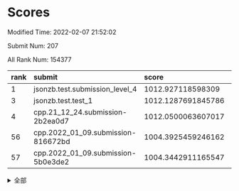 # Scores

Modified Time: 2022-02-07 21:52:02

Submit Num: 207

All Rank Num: 154377

| rank |               submit               |       score        |       sigma        | pk_num |
| :--- | :--------------------------------- | :----------------- | :----------------- | :----- |
| 1    | jsonzb.test.submission_level_4     | 1012.927118598309  | 0.7895332434101251 | 2982   |
| 3    | jsonzb.test.test_1                 | 1012.1287691845786 | 0.794286759975401  | 2983   |
| 4    | cpp.21_12_24.submission-2b2ea0d7   | 1012.0500063607017 | 0.791807713814394  | 2984   |
| 56   | cpp.2022_01_09.submission-816672bd | 1004.3925459246162 | 0.7282321362780259 | 2984   |
| 57   | cpp.2022_01_09.submission-5b0e3de2 | 1004.3442911165547 | 0.7148251863892852 | 2981   |


<details>
<summary>全部</summary>

| rank |                 submit                 |       score        |       sigma        | pk_num |
| :--- | :------------------------------------- | :----------------- | :----------------- | :----- |
| 1    | jsonzb.test.submission_level_4         | 1012.927118598309  | 0.7895332434101251 | 2982   |
| 2    | gobigger.level_3.submission_level_3_18 | 1012.3774550760261 | 0.8012121948079232 | 2987   |
| 3    | jsonzb.test.test_1                     | 1012.1287691845786 | 0.794286759975401  | 2983   |
| 4    | cpp.21_12_24.submission-2b2ea0d7       | 1012.0500063607017 | 0.791807713814394  | 2984   |
| 5    | gobigger.level_3.submission_level_3_8  | 1011.2674058466242 | 0.7511199854881628 | 2985   |
| 6    | gobigger.level_3.submission_level_3_30 | 1011.0837616162438 | 0.8014531827901976 | 2982   |
| 7    | gobigger.level_3.submission_level_3_23 | 1011.01790844539   | 0.7676631030616458 | 2982   |
| 8    | gobigger.level_3.submission_level_3_29 | 1010.9332868703652 | 0.7829329753957888 | 2981   |
| 9    | gobigger.level_3.submission_level_3_9  | 1010.5426923755847 | 0.7464286953873192 | 2977   |
| 10   | gobigger.level_3.submission_level_3_24 | 1010.5050489018064 | 0.7636533412943356 | 2983   |
| 11   | gobigger.level_3.submission_level_3_45 | 1010.4999119915368 | 0.7709225416173199 | 2982   |
| 12   | gobigger.level_3.submission_level_3_48 | 1010.4675396053226 | 0.7571228419072652 | 2982   |
| 13   | gobigger.level_3.submission_level_3_35 | 1010.4243325799946 | 0.7522759730685347 | 2984   |
| 14   | gobigger.level_3.submission_level_3_39 | 1010.3901856188636 | 0.7634179989105252 | 2983   |
| 15   | gobigger.level_3.submission_level_3_32 | 1010.2838615233292 | 0.7594198450575059 | 2987   |
| 16   | gobigger.level_3.submission_level_3_40 | 1010.2265145220456 | 0.7523433721631615 | 2985   |
| 17   | gobigger.level_3.submission_level_3_26 | 1010.1936910651378 | 0.7588898015336265 | 2981   |
| 18   | gobigger.level_3.submission_level_3_20 | 1010.1525790893202 | 0.7595111431714209 | 2985   |
| 19   | gobigger.level_3.submission_level_3_38 | 1010.1376668174447 | 0.7499788713030455 | 2989   |
| 20   | gobigger.level_3.submission_level_3_41 | 1010.1171682419623 | 0.7434759144904306 | 2984   |
| 21   | gobigger.level_3.submission_level_3_4  | 1010.0532706817115 | 0.7601123785031353 | 2985   |
| 22   | gobigger.level_3.submission_level_3_31 | 1009.9284999241733 | 0.7725646489864729 | 2986   |
| 23   | gobigger.level_3.submission_level_3_7  | 1009.8915302130363 | 0.7540629037114672 | 2984   |
| 24   | gobigger.level_3.submission_level_3_1  | 1009.8906213203288 | 0.7769057736887612 | 2979   |
| 25   | gobigger.level_3.submission_level_3_19 | 1009.8773819297838 | 0.7609463207903764 | 2983   |
| 26   | gobigger.level_3.submission_level_3_5  | 1009.8311950202075 | 0.749457036955502  | 2985   |
| 27   | gobigger.level_3.submission_level_3_37 | 1009.7927985068576 | 0.7566688847670543 | 2984   |
| 28   | gobigger.level_3.submission_level_3_44 | 1009.7470658776738 | 0.758621925711423  | 2988   |
| 29   | gobigger.level_3.submission_level_3_14 | 1009.6597197886858 | 0.739527209524674  | 2983   |
| 30   | gobigger.level_3.submission_level_3_25 | 1009.6404827267068 | 0.7677995994184351 | 2984   |
| 31   | gobigger.level_3.submission_level_3_0  | 1009.6193886498681 | 0.7415591534631972 | 2987   |
| 32   | gobigger.level_3.submission_level_3_22 | 1009.5950887824339 | 0.7909860900703465 | 2988   |
| 33   | gobigger.level_3.submission_level_3_11 | 1009.569129470063  | 0.7431180776813195 | 2980   |
| 34   | gobigger.level_3.submission_level_3_49 | 1009.5642924788157 | 0.7578439995161529 | 2984   |
| 35   | gobigger.level_3.submission_level_3_36 | 1009.526328124561  | 0.7643400766434687 | 2979   |
| 36   | gobigger.level_3.submission_level_3_27 | 1009.5222551074916 | 0.7546749798642738 | 2982   |
| 37   | gobigger.level_3.submission_level_3_28 | 1009.5107359221419 | 0.7414803936472196 | 2984   |
| 38   | gobigger.level_3.submission_level_3_3  | 1009.5102180336195 | 0.7585968947779039 | 2983   |
| 39   | gobigger.level_3.submission_level_3_16 | 1009.5011977813307 | 0.7495536360797991 | 2986   |
| 40   | gobigger.level_3.submission_level_3_42 | 1009.3838842724189 | 0.7333865711904937 | 2982   |
| 41   | gobigger.level_3.submission_level_3_2  | 1009.3793106918565 | 0.7665801272793986 | 2981   |
| 42   | gobigger.level_3.submission_level_3_6  | 1009.3464437911655 | 0.735095681738746  | 2986   |
| 43   | gobigger.level_3.submission_level_3_33 | 1009.3451817914013 | 0.7494078529639793 | 2985   |
| 44   | gobigger.level_3.submission_level_3_15 | 1009.3236350432106 | 0.7557018424946069 | 2979   |
| 45   | gobigger.level_3.submission_level_3_34 | 1009.220360728277  | 0.7428441128239095 | 2984   |
| 46   | gobigger.level_3.submission_level_3_12 | 1009.1655068154773 | 0.7518776353091929 | 2986   |
| 47   | gobigger.level_3.submission_level_3_10 | 1009.1572177244902 | 0.7385577864517642 | 2985   |
| 48   | gobigger.level_3.submission_level_3_43 | 1009.0632380569851 | 0.7329067581584296 | 2983   |
| 49   | gobigger.level_3.submission_level_3_46 | 1008.9090707917472 | 0.7485352118856314 | 2986   |
| 50   | gobigger.level_3.submission_level_3_13 | 1008.8812883885527 | 0.7207135519795058 | 2981   |
| 51   | gobigger.level_3.submission_level_3_21 | 1008.6566087548671 | 0.7347348875472799 | 2984   |
| 52   | gobigger.level_3.submission_level_3_17 | 1008.2144206409127 | 0.7401743413941406 | 2982   |
| 53   | gobigger.level_3.submission_level_3_47 | 1008.0698307643049 | 0.7237966334118417 | 2980   |
| 54   | gobigger.level_1.submission_level_1_29 | 1004.9504385278376 | 0.7137949712799836 | 2984   |
| 55   | gobigger.level_1.submission_level_1_12 | 1004.9324916069328 | 0.7136564583507431 | 2986   |
| 56   | cpp.2022_01_09.submission-816672bd     | 1004.3925459246162 | 0.7282321362780259 | 2984   |
| 57   | cpp.2022_01_09.submission-5b0e3de2     | 1004.3442911165547 | 0.7148251863892852 | 2981   |
| 58   | gobigger.level_1.submission_level_1_42 | 1004.2993041404831 | 0.7168730150173689 | 2981   |
| 59   | gobigger.level_1.submission_level_1_46 | 1004.2290546630852 | 0.7262072969446132 | 2989   |
| 60   | gobigger.level_1.submission_level_1_30 | 1004.1546750351464 | 0.7289228936929631 | 2980   |
| 61   | gobigger.level_1.submission_level_1_21 | 1004.0478032252194 | 0.7088141166370078 | 2987   |
| 62   | gobigger.level_1.submission_level_1_25 | 1003.9437228302271 | 0.7205482363142792 | 2982   |
| 63   | gobigger.level_1.submission_level_1_7  | 1003.8759380412184 | 0.7234242746284009 | 2985   |
| 64   | gobigger.level_1.submission_level_1_48 | 1003.8741663820851 | 0.7163236725651946 | 2982   |
| 65   | gobigger.level_1.submission_level_1_41 | 1003.8298022133326 | 0.7124952469622085 | 2974   |
| 66   | gobigger.level_1.submission_level_1_8  | 1003.8035068063285 | 0.7189232119526672 | 2981   |
| 67   | gobigger.level_1.submission_level_1_39 | 1003.7922989194177 | 0.7102407044624245 | 2983   |
| 68   | gobigger.level_1.submission_level_1_4  | 1003.7406181557483 | 0.7227254946288907 | 2985   |
| 69   | gobigger.level_1.submission_level_1_14 | 1003.7198886497167 | 0.7100757668389782 | 2982   |
| 70   | gobigger.level_1.submission_level_1_26 | 1003.658701383623  | 0.7155928462195246 | 2984   |
| 71   | gobigger.level_1.submission_level_1_11 | 1003.6529906627882 | 0.7026133941911661 | 2989   |
| 72   | gobigger.level_1.submission_level_1_19 | 1003.6194798159341 | 0.717480063051808  | 2987   |
| 73   | gobigger.level_1.submission_level_1_6  | 1003.5559575427964 | 0.7073098737998597 | 2982   |
| 74   | gobigger.level_1.submission_level_1_24 | 1003.5324647451777 | 0.7118569550640034 | 2982   |
| 75   | gobigger.level_1.submission_level_1_17 | 1003.5070237624803 | 0.7165250119944838 | 2985   |
| 76   | gobigger.level_1.submission_level_1_9  | 1003.4971539601655 | 0.7065896987007875 | 2982   |
| 77   | gobigger.level_1.submission_level_1_22 | 1003.4547255669854 | 0.7119371298896183 | 2979   |
| 78   | gobigger.level_1.submission_level_1_37 | 1003.4479091628525 | 0.7266619130341877 | 2983   |
| 79   | gobigger.level_1.submission_level_1_2  | 1003.3731169429213 | 0.7169728853719468 | 2985   |
| 80   | gobigger.level_1.submission_level_1_20 | 1003.3116552239591 | 0.7164055211475563 | 2985   |
| 81   | gobigger.level_1.submission_level_1_44 | 1003.2906558587797 | 0.7039845353766209 | 2984   |
| 82   | gobigger.level_1.submission_level_1_13 | 1003.2732031366071 | 0.69766355225506   | 2984   |
| 83   | gobigger.level_1.submission_level_1_15 | 1003.2666882617367 | 0.710771104497126  | 2982   |
| 84   | gobigger.level_1.submission_level_1_32 | 1003.2348868602937 | 0.7184803275496103 | 2984   |
| 85   | gobigger.level_1.submission_level_1_27 | 1003.1868672697432 | 0.7106435722136778 | 2984   |
| 86   | gobigger.level_1.submission_level_1_47 | 1003.1693696263878 | 0.7107212088991365 | 2981   |
| 87   | gobigger.level_1.submission_level_1_18 | 1003.1319116027425 | 0.7165499423783636 | 2984   |
| 88   | gobigger.level_1.submission_level_1_33 | 1003.1089200500395 | 0.7146887111573079 | 2981   |
| 89   | gobigger.level_1.submission_level_1_10 | 1003.0556537242892 | 0.7102335592458974 | 2986   |
| 90   | gobigger.level_1.submission_level_1_38 | 1003.0516693843949 | 0.726716287476943  | 2981   |
| 91   | gobigger.level_1.submission_level_1_35 | 1003.0514282986885 | 0.7128323445570424 | 2981   |
| 92   | gobigger.level_1.submission_level_1_34 | 1003.0001216158656 | 0.7067914777506783 | 2986   |
| 93   | gobigger.level_1.submission_level_1_5  | 1002.9990385394332 | 0.7255829288104155 | 2983   |
| 94   | gobigger.level_1.submission_level_1_1  | 1002.9127658673627 | 0.7257381917628358 | 2983   |
| 95   | gobigger.level_1.submission_level_1_49 | 1002.8742453536499 | 0.7094364841843512 | 2982   |
| 96   | gobigger.level_1.submission_level_1_28 | 1002.8336617343057 | 0.7065816480904652 | 2984   |
| 97   | gobigger.level_1.submission_level_1_23 | 1002.8040658350292 | 0.7080958020169377 | 2983   |
| 98   | gobigger.level_1.submission_level_1_36 | 1002.7321801478547 | 0.7152652610700209 | 2979   |
| 99   | gobigger.level_1.submission_level_1_3  | 1002.699756761269  | 0.7091789563802    | 2986   |
| 100  | gobigger.level_1.submission_level_1_40 | 1002.6304787991023 | 0.7175461651110877 | 2980   |
| 101  | gobigger.level_1.submission_level_1_31 | 1002.3890475875002 | 0.7150569827261323 | 2984   |
| 102  | gobigger.level_1.submission_level_1_16 | 1002.2601511475639 | 0.7095355238808653 | 2987   |
| 103  | gobigger.level_1.submission_level_1_45 | 1002.2589329910343 | 0.721406122864553  | 2988   |
| 104  | gobigger.level_1.submission_level_1_0  | 1002.1456832666624 | 0.7185928142524133 | 2984   |
| 105  | gobigger.level_1.submission_level_1_43 | 1001.6578671636568 | 0.7226591403199178 | 2987   |
| 106  | gobigger.random.submission_random_24   | 998.1652392470046  | 0.7121969860702905 | 2986   |
| 107  | gobigger.random.submission_random_41   | 997.4937640573701  | 0.7112692087266367 | 2981   |
| 108  | gobigger.random.submission_random_22   | 997.4144271893216  | 0.6977870546833782 | 2984   |
| 109  | gobigger.random.submission_random_35   | 997.1567145754107  | 0.7122210383575683 | 2986   |
| 110  | gobigger.random.submission_random_1    | 996.7582560404669  | 0.7222320261306129 | 2980   |
| 111  | gobigger.random.submission_random_21   | 996.7166922015562  | 0.7078314380751823 | 2982   |
| 112  | gobigger.random.submission_random_8    | 996.611793888198   | 0.7143808354805958 | 2985   |
| 113  | gobigger.random.submission_random_12   | 996.5512930840475  | 0.7043842687876891 | 2983   |
| 114  | gobigger.random.submission_random_43   | 996.4694336713424  | 0.7096064039144552 | 2986   |
| 115  | gobigger.random.submission_random_15   | 996.4477697045484  | 0.7255398013862729 | 2984   |
| 116  | gobigger.random.submission_random_26   | 996.3360880708772  | 0.708595772125387  | 2981   |
| 117  | gobigger.random.submission_random_45   | 996.2998049162403  | 0.7146453508899135 | 2981   |
| 118  | gobigger.random.submission_random_37   | 996.2491169140217  | 0.6998340286931678 | 2987   |
| 119  | gobigger.random.submission_random_32   | 996.1845139984664  | 0.7120189861446586 | 2987   |
| 120  | gobigger.random.submission_random_47   | 996.1740593502126  | 0.7093762522427918 | 2981   |
| 121  | gobigger.random.submission_random_27   | 996.1456051161401  | 0.7239516738405127 | 2979   |
| 122  | gobigger.random.submission_random_23   | 996.1239003344037  | 0.7025161418690994 | 2981   |
| 123  | gobigger.random.submission_random_6    | 996.1231779999031  | 0.7100869585431133 | 2988   |
| 124  | gobigger.random.submission_random_38   | 996.1114532348034  | 0.7025170133755447 | 2980   |
| 125  | gobigger.random.submission_random_16   | 996.1102914226215  | 0.6951864634728399 | 2985   |
| 126  | gobigger.random.submission_random_42   | 996.0391728157829  | 0.722272804739212  | 2983   |
| 127  | gobigger.random.submission_random_28   | 996.0153326235494  | 0.7235434808922772 | 2986   |
| 128  | gobigger.random.submission_random_30   | 995.9549579931175  | 0.7059569014575487 | 2981   |
| 129  | gobigger.random.submission_random_48   | 995.8431981694528  | 0.7018024032152813 | 2985   |
| 130  | gobigger.random.submission_random_29   | 995.8319863363937  | 0.7091133794874512 | 2984   |
| 131  | gobigger.random.submission_random_36   | 995.8207940571333  | 0.7127963667740319 | 2981   |
| 132  | gobigger.random.submission_random_13   | 995.7620412265696  | 0.6978749008423992 | 2985   |
| 133  | gobigger.random.submission_random_25   | 995.7265396456081  | 0.7124572825790162 | 2979   |
| 134  | gobigger.random.submission_random_39   | 995.6617987382812  | 0.7212546667435131 | 2988   |
| 135  | gobigger.random.submission_random_31   | 995.6368550546734  | 0.7030691637597724 | 2981   |
| 136  | gobigger.random.submission_random_49   | 995.6349430782828  | 0.7109332293922771 | 2983   |
| 137  | gobigger.random.submission_random_44   | 995.632792637274   | 0.7234724216402848 | 2985   |
| 138  | gobigger.random.submission_random_2    | 995.6310059864375  | 0.7043671835195252 | 2989   |
| 139  | gobigger.random.submission_random_40   | 995.6239805431956  | 0.7211985181719572 | 2989   |
| 140  | gobigger.random.submission_random_7    | 995.5952873686729  | 0.7288127253516502 | 2980   |
| 141  | gobigger.level_2.submission_level_2_31 | 995.5174983427926  | 0.7198030468534983 | 2985   |
| 142  | gobigger.random.submission_random_17   | 995.4724409901148  | 0.71497957314278   | 2986   |
| 143  | gobigger.random.submission_random_9    | 995.4138591494551  | 0.7167618257346856 | 2981   |
| 144  | gobigger.random.submission_random_3    | 995.4059500501269  | 0.7151634262289316 | 2978   |
| 145  | gobigger.random.submission_random_20   | 995.4046504745875  | 0.7082235581444427 | 2987   |
| 146  | gobigger.random.submission_random_33   | 995.4041984776101  | 0.7340769815161229 | 2982   |
| 147  | gobigger.random.submission_random_0    | 995.3993858316553  | 0.7062167524110646 | 2983   |
| 148  | gobigger.random.submission_random_5    | 995.0657685491087  | 0.7119064453829484 | 2983   |
| 149  | gobigger.random.submission_random_34   | 994.9805216485859  | 0.719072513998729  | 2986   |
| 150  | gobigger.random.submission_random_4    | 994.9700874194026  | 0.7111702730621149 | 2983   |
| 151  | gobigger.random.submission_random_46   | 994.9500246745013  | 0.7196620356884781 | 2986   |
| 152  | gobigger.random.submission_random_10   | 994.9012729734151  | 0.7010261866934956 | 2986   |
| 153  | gobigger.random.submission_random_14   | 994.6947382193051  | 0.7088106905342758 | 2980   |
| 154  | gobigger.random.submission_random_19   | 994.4846263113997  | 0.7124898072129467 | 2982   |
| 155  | gobigger.random.submission_random_11   | 994.4468933192182  | 0.7301372902411759 | 2985   |
| 156  | gobigger.level_2.submission_level_2_1  | 994.3800866747376  | 0.7253898721116077 | 2979   |
| 157  | gobigger.random.submission_random_18   | 994.2468563583965  | 0.7146531170148096 | 2978   |
| 158  | gobigger.level_2.submission_level_2_33 | 993.8931589335803  | 0.7269243192009585 | 2982   |
| 159  | gobigger.level_2.submission_level_2_5  | 993.674273005629   | 0.7409939232886511 | 2985   |
| 160  | gobigger.level_2.submission_level_2_6  | 993.4363616703436  | 0.7488728540701597 | 2982   |
| 161  | gobigger.level_2.submission_level_2_26 | 993.3835475734327  | 0.7276243104605334 | 2979   |
| 162  | gobigger.level_2.submission_level_2_14 | 993.1165508696478  | 0.7585537199969296 | 2982   |
| 163  | gobigger.level_2.submission_level_2_25 | 993.1126942519641  | 0.7404982407026525 | 2980   |
| 164  | gobigger.level_2.submission_level_2_38 | 992.9575274375331  | 0.745334835468869  | 2978   |
| 165  | gobigger.level_2.submission_level_2_22 | 992.899128314341   | 0.7465806655928731 | 2980   |
| 166  | gobigger.level_2.submission_level_2_28 | 992.8969015048034  | 0.7381588683718676 | 2984   |
| 167  | gobigger.level_2.submission_level_2_7  | 992.8738391675678  | 0.75025813717886   | 2987   |
| 168  | gobigger.level_2.submission_level_2_8  | 992.8338736147252  | 0.7489166796471002 | 2986   |
| 169  | gobigger.level_2.submission_level_2_29 | 992.813803333346   | 0.7451975910037891 | 2985   |
| 170  | gobigger.level_2.submission_level_2_23 | 992.8103707874246  | 0.7331800355761448 | 2982   |
| 171  | gobigger.level_2.submission_level_2_44 | 992.6918643211733  | 0.72509155475032   | 2983   |
| 172  | gobigger.level_2.submission_level_2_3  | 992.6166796250342  | 0.7364339362625819 | 2983   |
| 173  | gobigger.level_2.submission_level_2_10 | 992.5084094782829  | 0.7508540527516999 | 2982   |
| 174  | gobigger.level_2.submission_level_2_24 | 992.4915599868141  | 0.7446352099203213 | 2980   |
| 175  | gobigger.level_2.submission_level_2_45 | 992.4681909282659  | 0.7343176636922545 | 2981   |
| 176  | gobigger.level_2.submission_level_2_27 | 992.4629398789687  | 0.7465282499091946 | 2982   |
| 177  | gobigger.level_2.submission_level_2_40 | 992.3918895096048  | 0.7613558011342397 | 2981   |
| 178  | gobigger.level_2.submission_level_2_17 | 992.332904695228   | 0.7577724812966077 | 2981   |
| 179  | gobigger.level_2.submission_level_2_30 | 992.2976120379852  | 0.7412884162191065 | 2984   |
| 180  | gobigger.level_2.submission_level_2_43 | 992.2957727409075  | 0.7570814848012523 | 2983   |
| 181  | gobigger.level_2.submission_level_2_32 | 992.2596135461516  | 0.742231631925703  | 2980   |
| 182  | gobigger.level_2.submission_level_2_49 | 992.2034351737309  | 0.7442246505682516 | 2983   |
| 183  | gobigger.level_2.submission_level_2_21 | 992.1239449978766  | 0.7442642898960997 | 2985   |
| 184  | gobigger.level_2.submission_level_2_16 | 992.0941065712402  | 0.746800573835628  | 2978   |
| 185  | gobigger.level_2.submission_level_2_11 | 991.9815612813769  | 0.7433121530801887 | 2984   |
| 186  | gobigger.level_2.submission_level_2_48 | 991.8711489874331  | 0.7356159564897894 | 2984   |
| 187  | gobigger.level_2.submission_level_2_12 | 991.8657829539434  | 0.765751784393869  | 2987   |
| 188  | gobigger.level_2.submission_level_2_19 | 991.7666683924792  | 0.7353049983494346 | 2985   |
| 189  | gobigger.level_2.submission_level_2_46 | 991.6055216176642  | 0.7381765115633352 | 2984   |
| 190  | gobigger.level_2.submission_level_2_41 | 991.6040016866448  | 0.7418799900602381 | 2979   |
| 191  | gobigger.level_2.submission_level_2_37 | 991.5174338564688  | 0.7473525949666598 | 2988   |
| 192  | gobigger.level_2.submission_level_2_18 | 991.459446715545   | 0.7524792519422768 | 2981   |
| 193  | gobigger.level_2.submission_level_2_4  | 991.4504509328964  | 0.7526416600836852 | 2983   |
| 194  | gobigger.level_2.submission_level_2_35 | 991.402138215684   | 0.7597091608392132 | 2979   |
| 195  | gobigger.level_2.submission_level_2_47 | 991.2964029664045  | 0.76273425241854   | 2978   |
| 196  | gobigger.level_2.submission_level_2_2  | 991.2666934280069  | 0.7577013806067617 | 2984   |
| 197  | gobigger.level_2.submission_level_2_15 | 991.2295580805244  | 0.7705867510588252 | 2984   |
| 198  | gobigger.level_2.submission_level_2_9  | 991.1065670693508  | 0.7609277686338022 | 2984   |
| 199  | gobigger.level_2.submission_level_2_39 | 991.0254842807847  | 0.7683434932546118 | 2982   |
| 200  | gobigger.level_2.submission_level_2_36 | 990.9886276283557  | 0.746517209874831  | 2982   |
| 201  | gobigger.level_2.submission_level_2_0  | 990.9843667898685  | 0.7593034412918591 | 2985   |
| 202  | gobigger.level_2.submission_level_2_13 | 990.9810286680406  | 0.7512212888666668 | 2979   |
| 203  | gobigger.level_2.submission_level_2_42 | 990.758536710808   | 0.7446119415436792 | 2981   |
| 204  | gobigger.level_2.submission_level_2_34 | 989.5144758089464  | 0.7764610986319792 | 2979   |
| 205  | gobigger.level_2.submission_level_2_20 | 989.3915318488315  | 0.8008707040567316 | 2978   |
| 206  | gobigger.none.submission_none_0        | 976.2304211761988  | 1.4396057988889115 | 2980   |
| 207  | gobigger.none.submission_none_1        | 973.774616259614   | 1.807580733750506  | 2984   |

</details>
